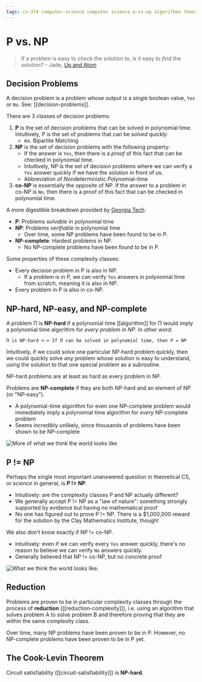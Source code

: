 ```yaml
---
tags: cs-374 computer-science computer science p-vs-np algorithms theory p np
---
```


# P vs. NP

> If a problem is easy to _check_ the solution to, is it easy to _find_ the solution? - Jade, [Up and Atom](https://www.youtube.com/watch?v=EHp4FPyajKQ)

## Decision Problems

A decision problem is a problem whose output is a single boolean value, `Yes` or `No`. See: [[decision-problems]].

There are 3 classes of decision problems:

1. **P** is the set of decision problems that can be solved in polynomial time. Intuitively, P is the set of problems that can be _solved quickly_.
   - ex. Bipartite Matching
2. **NP** is the set of decision problems with the following property:
   - If the answer is `Yes`, then there is a _proof_ of this fact that can be checked in polynomial time.
   - Intuitively, NP is the set of decision problems where we can verify a `Yes` answer quickly if we have the solution in front of us.
   - Abbreviation of *N*ondeterministic *P*olynomial-time
3. **co-NP** is essentially the opposite of NP. If the answer to a problem in co-NP is `No`, then there is a proof of this fact that can be checked in polynomial time.

A more digestible breakdown provided by [Georgia Tech](https://www.youtube.com/watch?v=n0zd5hcOSQI):

- **P**: Problems _solvable_ in polynomial time
- **NP**: Problems _verifiable_ in polynomial time
  - Over time, some NP problems have been found to be in P.
- **NP-complete**: Hardest problems in NP.
  - No NP-complete problems have been found to be in P.

Some properties of these complexity classes:

- Every decision problem in P is also in NP.
  - If a problem is in P, we can verify `Yes` answers in polynomial time from scratch, meaning it is also in NP.
- Every problem in P is also in co-NP.

## NP-hard, NP-easy, and NP-complete

A problem Π is **NP-hard** if a polynomial time [[algorithm]] for Π would imply a polynomial time algorithm for _every problem in NP_. In other word:

```text
Π is NP-hard <-> If Π can be solved in polynomial time, then P = NP
```

Intuitively, if we could solve one particular NP-hard problem quickly, then we could quickly solve _any_ problem whose solution is easy to understand, using the solution to that one special problem as a subroutine.

NP-hard problems are at least as hard as every problem in NP.

Problems are **NP-complete** if they are both NP-hard and an element of NP (or "NP-easy").

- A polynomial-time algorithm for even one NP-complete problem would immediately imply a polynomial time algorithm for _every_ NP-complete problem
- Seems incredibly unlikely, since thousands of problems have been shown to be NP-complete

![More of what we think the world looks like](../public/attachments/P-vs-NP-vs-coNP-vs-NP-hard-vs-NP-complete.png)

## P != NP

Perhaps the single most important unanswered question in theoretical CS, or _science_ in general, is **P != NP**.

- Intuitively: are the complexity classes P and NP actually different?
- We generally accept P != NP as a "law of nature": something strongly supported by evidence but having no mathematical proof
- No one has figured out to prove P != NP. There is a $1,000,000 reward for the solution by the Clay Mathematics Institute, though!

We also don't know exactly if NP != co-NP.

- Intuitively: even if we can verify every `Yes` answer quickly, there's no reason to believe we can verify `No` answers quickly.
- Generally believed that NP != co-NP, but no concrete proof

![What we think the world looks like.](../public/attachments/P-vs-NP-vs-coNP.png)

## Reduction

Problems are proven to be in particular complexity classes through the process of **reduction** ([[reduction-complexity]]), i.e. using an algorithm that solves problem A to solve problem B and therefore proving that they are within the same complexity class.

Over time, many NP problems have been proven to be in P. However, no NP-complete problems have been proven to be in P yet.

## The Cook-Levin Theorem

Circuit satisfiability ([[circuit-satisfiability]]) is **NP-hard**.
